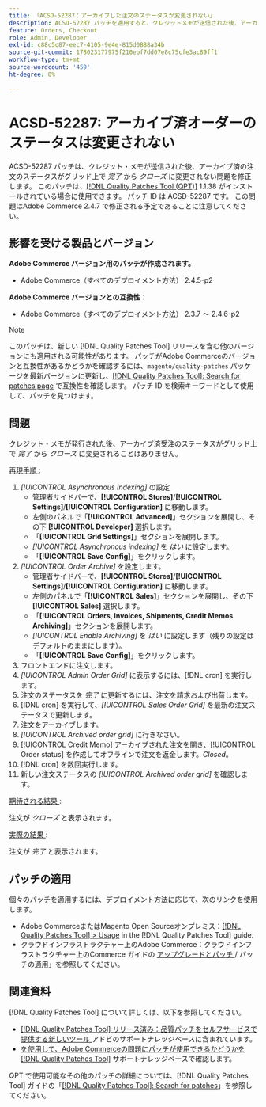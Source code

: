 ```yaml
---
title: 「ACSD-52287：アーカイブした注文のステータスが変更されない」
description: ACSD-52287 パッチを適用すると、クレジットメモが送信された後、アーカイブされた注文のステータスがグリッド上で*完了*から*クローズ*に変わらないAdobe Commerceの問題を修正できます。
feature: Orders, Checkout
role: Admin, Developer
exl-id: c88c5c87-eec7-4105-9e4e-815d0888a34b
source-git-commit: 178023177975f210ebf7dd07e8c75cfe3ac89ff1
workflow-type: tm+mt
source-wordcount: '459'
ht-degree: 0%

---
```


# ACSD-52287: アーカイブ済オーダーのステータスは変更されない

ACSD-52287 パッチは、クレジット・メモが送信された後、アーカイブ済の注文のステータスがグリッド上で *完了* から *クローズ* に変更されない問題を修正します。 このパッチは、[[!DNL Quality Patches Tool (QPT)]](/help/announcements/adobe-commerce-announcements/magento-quality-patches-released-new-tool-to-self-serve-quality-patches.md) 1.1.38 がインストールされている場合に使用できます。 パッチ ID は ACSD-52287 です。 この問題はAdobe Commerce 2.4.7 で修正される予定であることに注意してください。

## 影響を受ける製品とバージョン

**Adobe Commerce バージョン用のパッチが作成されます。**

* Adobe Commerce（すべてのデプロイメント方法） 2.4.5-p2

**Adobe Commerce バージョンとの互換性：**

* Adobe Commerce（すべてのデプロイメント方法） 2.3.7 ～ 2.4.6-p2

>[!NOTE]
>
>このパッチは、新しい [!DNL Quality Patches Tool] リリースを含む他のバージョンにも適用される可能性があります。 パッチがAdobe Commerceのバージョンと互換性があるかどうかを確認するには、`magento/quality-patches` パッケージを最新バージョンに更新し、[[!DNL Quality Patches Tool]: Search for patches page](https://experienceleague.adobe.com/tools/commerce-quality-patches/index.html) で互換性を確認します。 パッチ ID を検索キーワードとして使用して、パッチを見つけます。

## 問題

クレジット・メモが発行された後、アーカイブ済受注のステータスがグリッド上で *完了* から *クローズ* に変更されることはありません。

<u> 再現手順 </u>:

1. *[!UICONTROL Asynchronous Indexing]* の設定
   * 管理者サイドバーで、**[!UICONTROL Stores]**/**[!UICONTROL Settings]**/**[!UICONTROL Configuration]** に移動します。
   * 左側のパネルで「**[!UICONTROL Advanced]**」セクションを展開し、その下 **[!UICONTROL Developer]** 選択します。
   * 「**[!UICONTROL Grid Settings]**」セクションを展開します。
   * *[!UICONTROL Asynchronous indexing]* を *はい* に設定します。
   * 「**[!UICONTROL Save Config]**」をクリックします。
1. *[!UICONTROL Order Archive]* を設定します。
   * 管理者サイドバーで、**[!UICONTROL Stores]**/**[!UICONTROL Settings]**/**[!UICONTROL Configuration]** に移動します。
   * 左側のパネルで「**[!UICONTROL Sales]**」セクションを展開し、その下 **[!UICONTROL Sales]** 選択します。
   * 「**[!UICONTROL Orders, Invoices, Shipments, Credit Memos Archiving]**」セクションを展開します。
   * *[!UICONTROL Enable Archiving]* を *はい* に設定します（残りの設定はデフォルトのままにします）。
   * 「**[!UICONTROL Save Config]**」をクリックします。
1. フロントエンドに注文します。
1. *[!UICONTROL Admin Order Grid]* に表示するには、[!DNL cron] を実行します。
1. 注文のステータスを *完了* に更新するには、注文を請求および出荷します。
1. [!DNL cron] を実行して、*[!UICONTROL Sales Order Grid]* を最新の注文ステータスで更新します。
1. 注文をアーカイブします。
1. *[!UICONTROL Archived order grid]* に行きなさい。
1. [!UICONTROL Credit Memo] アーカイブされた注文を開き、[!UICONTROL Order status] を作成してオフラインで注文を返金します。*Closed*。
1. [!DNL cron] を数回実行します。
1. 新しい注文ステータスの *[!UICONTROL Archived order grid]* を確認します。

<u> 期待される結果 </u>:

注文が *クローズ* と表示されます。

<u> 実際の結果 </u>:

注文が *完了* と表示されます。

## パッチの適用

個々のパッチを適用するには、デプロイメント方法に応じて、次のリンクを使用します。

* Adobe CommerceまたはMagento Open Sourceオンプレミス：[[!DNL Quality Patches Tool] > Usage](https://experienceleague.adobe.com/docs/commerce-operations/tools/quality-patches-tool/usage.html) in the [!DNL Quality Patches Tool] guide.
* クラウドインフラストラクチャー上のAdobe Commerce：クラウドインフラストラクチャー上のCommerce ガイドの [ アップグレードとパッチ ](https://experienceleague.adobe.com/docs/commerce-cloud-service/user-guide/develop/upgrade/apply-patches.html)/ パッチの適用」を参照してください。

## 関連資料

[!DNL Quality Patches Tool] について詳しくは、以下を参照してください。

* [[!DNL Quality Patches Tool]  リリース済み：品質パッチをセルフサービスで提供する新しいツール ](/help/announcements/adobe-commerce-announcements/magento-quality-patches-released-new-tool-to-self-serve-quality-patches.md) アドビのサポートナレッジベースに含まれています。
* [ を使用して、Adobe Commerceの問題にパッチが使用できるかどうかを  [!DNL Quality Patches Tool]](/help/support-tools/patches-available-in-qpt-tool/check-patch-for-magento-issue-with-magento-quality-patches.md) サポートナレッジベースで確認します。

QPT で使用可能なその他のパッチの詳細については、[!DNL Quality Patches Tool] ガイドの「[[!DNL Quality Patches Tool]: Search for patches](https://experienceleague.adobe.com/tools/commerce-quality-patches/index.html)」を参照してください。
